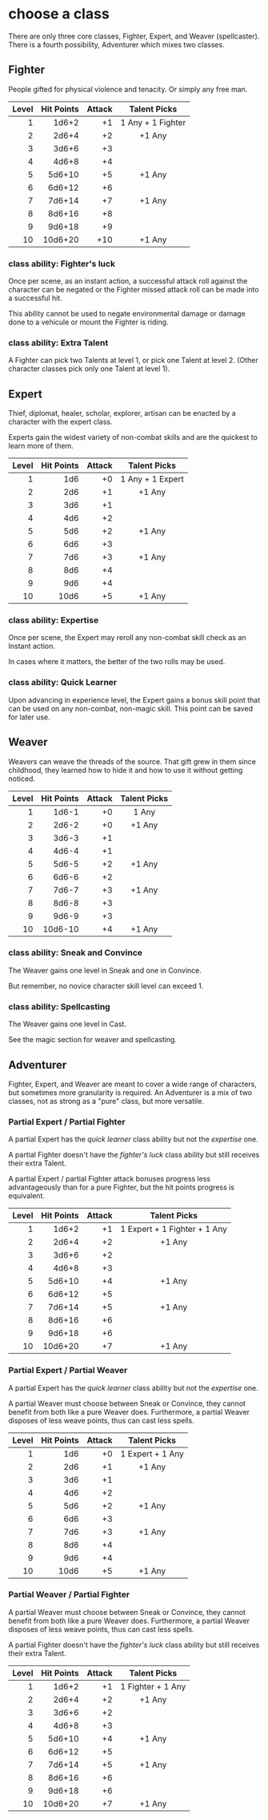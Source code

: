 
# choose a class

There are only three core classes, Fighter, Expert, and Weaver (spellcaster). There is a fourth possibility, Adventurer which mixes two classes.


## Fighter

People gifted for physical violence and tenacity. Or simply any free man.

| Level | Hit Points | Attack | Talent Picks      |
|------:|-----------:|-------:|:-----------------:|
|     1 |      1d6+2 |     +1 | 1 Any + 1 Fighter |
|     2 |      2d6+4 |     +2 | +1 Any            |
|     3 |      3d6+6 |     +3 |                   |
|     4 |      4d6+8 |     +4 |                   |
|     5 |     5d6+10 |     +5 | +1 Any            |
|     6 |     6d6+12 |     +6 |                   |
|     7 |     7d6+14 |     +7 | +1 Any            |
|     8 |     8d6+16 |     +8 |                   |
|     9 |     9d6+18 |     +9 |                   |
|    10 |    10d6+20 |    +10 | +1 Any            |

### class ability: Fighter's luck

Once per scene, as an instant action, a successful attack roll against the character can be negated or the Fighter missed attack roll can be made into a successful hit.

This ability cannot be used to negate environmental damage or damage done to a vehicule or mount the Fighter is riding.

### class ability: Extra Talent

A Fighter can pick two Talents at level 1, or pick one Talent at level 2. (Other character classes pick only one Talent at level 1).


## Expert

Thief, diplomat, healer, scholar, explorer, artisan can be enacted by a character with the expert class.

Experts gain the widest variety of non-combat skills and are the quickest to learn more of them.

| Level | Hit Points | Attack | Talent Picks     |
|------:|-----------:|-------:|:----------------:|
|     1 |        1d6 |     +0 | 1 Any + 1 Expert |
|     2 |        2d6 |     +1 | +1 Any           |
|     3 |        3d6 |     +1 |                  |
|     4 |        4d6 |     +2 |                  |
|     5 |        5d6 |     +2 | +1 Any           |
|     6 |        6d6 |     +3 |                  |
|     7 |        7d6 |     +3 | +1 Any           |
|     8 |        8d6 |     +4 |                  |
|     9 |        9d6 |     +4 |                  |
|    10 |       10d6 |     +5 | +1 Any           |

### class ability: Expertise

Once per scene, the Expert may reroll any non-combat skill check as an Instant action.

In cases where it matters, the better of the two rolls may be used.

### class ability: Quick Learner

Upon advancing in experience level, the Expert gains a bonus skill point that can be used on any non-combat, non-magic skill. This point can be saved for later use.


## Weaver

Weavers can weave the threads of the source. That gift grew in them since childhood, they learned how to hide it and how to use it without getting noticed.

| Level | Hit Points | Attack | Talent Picks |
|------:|-----------:|-------:|:------------:|
|     1 |      1d6-1 |     +0 | 1 Any        |
|     2 |      2d6-2 |     +0 | +1 Any       |
|     3 |      3d6-3 |     +1 |              |
|     4 |      4d6-4 |     +1 |              |
|     5 |      5d6-5 |     +2 | +1 Any       |
|     6 |      6d6-6 |     +2 |              |
|     7 |      7d6-7 |     +3 | +1 Any       |
|     8 |      8d6-8 |     +3 |              |
|     9 |      9d6-9 |     +3 |              |
|    10 |    10d6-10 |     +4 | +1 Any       |

### class ability: Sneak and Convince

The Weaver gains one level in Sneak and one in Convince.

But remember, no novice character skill level can exceed 1.

### class ability: Spellcasting

The Weaver gains one level in Cast.

See the magic section for weaver and spellcasting.


## Adventurer

Fighter, Expert, and Weaver are meant to cover a wide range of characters, but sometimes more granularity is required. An Adventurer is a mix of two classes, not as strong as a "pure" class, but more versatile.

### Partial Expert / Partial Fighter

A partial Expert has the _quick learner_ class ability but not the _expertise_ one.

A partial Fighter doesn't have the _fighter's luck_ class ability but still receives their extra Talent.

A partial Expert / partial Fighter attack bonuses progress less advantageously than for a pure Fighter, but the hit points progress is equivalent.

| Level | Hit Points | Attack | Talent Picks                 |
|------:|-----------:|-------:|:----------------------------:|
|     1 |      1d6+2 |     +1 | 1 Expert + 1 Fighter + 1 Any |
|     2 |      2d6+4 |     +2 | +1 Any                       |
|     3 |      3d6+6 |     +2 |                              |
|     4 |      4d6+8 |     +3 |                              |
|     5 |     5d6+10 |     +4 | +1 Any                       |
|     6 |     6d6+12 |     +5 |                              |
|     7 |     7d6+14 |     +5 | +1 Any                       |
|     8 |     8d6+16 |     +6 |                              |
|     9 |     9d6+18 |     +6 |                              |
|    10 |    10d6+20 |     +7 | +1 Any                       |

### Partial Expert / Partial Weaver

A partial Expert has the _quick learner_ class ability but not the _expertise_ one.

A partial Weaver must choose between Sneak or Convince, they cannot benefit from both like a pure Weaver does. Furthermore, a partial Weaver disposes of less weave points, thus can cast less spells.

| Level | Hit Points | Attack | Talent Picks     |
|------:|-----------:|-------:|:----------------:|
|     1 |        1d6 |     +0 | 1 Expert + 1 Any |
|     2 |        2d6 |     +1 | +1 Any           |
|     3 |        3d6 |     +1 |                  |
|     4 |        4d6 |     +2 |                  |
|     5 |        5d6 |     +2 | +1 Any           |
|     6 |        6d6 |     +3 |                  |
|     7 |        7d6 |     +3 | +1 Any           |
|     8 |        8d6 |     +4 |                  |
|     9 |        9d6 |     +4 |                  |
|    10 |       10d6 |     +5 | +1 Any           |

### Partial Weaver / Partial Fighter

A partial Weaver must choose between Sneak or Convince, they cannot benefit from both like a pure Weaver does. Furthermore, a partial Weaver disposes of less weave points, thus can cast less spells.

A partial Fighter doesn't have the _fighter's luck_ class ability but still receives their extra Talent.

| Level | Hit Points | Attack | Talent Picks      |
|------:|-----------:|-------:|:-----------------:|
|     1 |      1d6+2 |     +1 | 1 Fighter + 1 Any |
|     2 |      2d6+4 |     +2 | +1 Any            |
|     3 |      3d6+6 |     +2 |                   |
|     4 |      4d6+8 |     +3 |                   |
|     5 |     5d6+10 |     +4 | +1 Any            |
|     6 |     6d6+12 |     +5 |                   |
|     7 |     7d6+14 |     +5 | +1 Any            |
|     8 |     8d6+16 |     +6 |                   |
|     9 |     9d6+18 |     +6 |                   |
|    10 |    10d6+20 |     +7 | +1 Any            |

